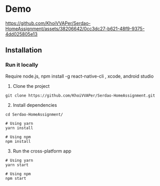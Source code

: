 # Demo

https://github.com/KhoiVVAPer/Serdao-HomeAssignment/assets/38206642/0cc3dc27-b621-48f9-9375-4dd025805e13

## Installation

### Run it locally

Require node.js, npm install -g react-native-cli , xcode, android studio

1. Clone the project

```
git clone https://github.com/KhoiVVAPer/Serdao-HomeAssignment.git
```

2. Install dependencies

```
cd Serdao-HomeAssignment/

# Using yarn
yarn install

# Using npm
npm install
```

3. Run the cross-platform app

```
# Using yarn
yarn start

# Using npm
npm start
```
